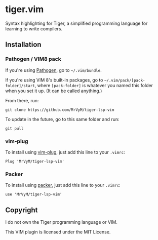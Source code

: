 # tiger.vim

Syntax highlighting for Tiger,
a simplified programming language
for learning to write compilers.

## Installation

### Pathogen / VIM8 pack

If you're using [Pathogen], go to `~/.vim/bundle`.

If you're using VIM 8's built-in packages, go to `~/.vim/pack/[pack-folder]/start`,
where `[pack-folder]` is whatever you named this folder when you set it up.
(It can be called anything.)

From there, run:

    git clone https://github.com/MrVyM/tiger-lsp-vim

To update in the future, go to this same folder and run:

    git pull

### vim-plug

To install using [vim-plug], just add this line to your `.vimrc`:

    Plug 'MrVyM/tiger-lsp-vim'

### Packer 

To install using [packer], just add this line to your `.vimrc`:

    use 'MrVyM/tiger-lsp-vim'

## Copyright

I do not own the Tiger programming language or VIM.

This VIM plugin is licensed under the MIT License.

[Pathogen]: https://github.com/tpope/vim-pathogen
[vim-plug]: https://github.com/junegunn/vim-plug
[packer]: https://github.com/wbthomason/packer.nvim
